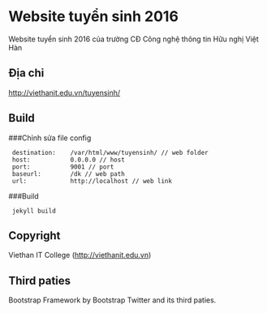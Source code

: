 # Website tuyển sinh 2016
Website tuyển sinh 2016 của trường CĐ Công nghệ thông tin Hữu nghị Việt Hàn
## Địa chỉ
http://viethanit.edu.vn/tuyensinh/
## Build
###Chỉnh sửa file config

     destination:    /var/html/www/tuyensinh/ // web folder
     host:           0.0.0.0 // host
     port:           9001 // port
     baseurl:        /dk // web path
     url:            http://localhost // web link
###Build

     jekyll build
## Copyright
Viethan IT College (http://viethanit.edu.vn)
## Third paties
Bootstrap Framework by Bootstrap Twitter and its third paties.
